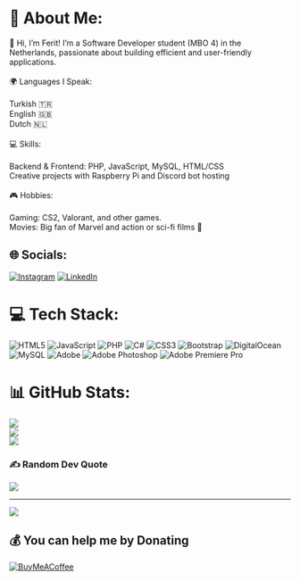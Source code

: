 # 💫 About Me:
👋 Hi, I’m Ferit! I’m a Software Developer student (MBO 4) in the Netherlands, passionate about building efficient and user-friendly applications.<br><br>🌍 Languages I Speak:<br><br>Turkish 🇹🇷<br>English 🇬🇧<br>Dutch 🇳🇱<br><br>💻 Skills:<br><br>Backend & Frontend: PHP, JavaScript, MySQL, HTML/CSS<br>Creative projects with Raspberry Pi and Discord bot hosting<br><br>🎮 Hobbies:<br><br>Gaming: CS2, Valorant, and other games.<br>Movies: Big fan of Marvel and action or sci-fi films 🎥<br> 


## 🌐 Socials:
[![Instagram](https://img.shields.io/badge/Instagram-%23E4405F.svg?logo=Instagram&logoColor=white)](https://instagram.com/feritemredogan) [![LinkedIn](https://img.shields.io/badge/LinkedIn-%230077B5.svg?logo=linkedin&logoColor=white)](https://linkedin.com/in/fedogan) 

# 💻 Tech Stack:
![HTML5](https://img.shields.io/badge/html5-%23E34F26.svg?style=for-the-badge&logo=html5&logoColor=white) ![JavaScript](https://img.shields.io/badge/javascript-%23323330.svg?style=for-the-badge&logo=javascript&logoColor=%23F7DF1E) ![PHP](https://img.shields.io/badge/php-%23777BB4.svg?style=for-the-badge&logo=php&logoColor=white) ![C#](https://img.shields.io/badge/c%23-%23239120.svg?style=for-the-badge&logo=csharp&logoColor=white) ![CSS3](https://img.shields.io/badge/css3-%231572B6.svg?style=for-the-badge&logo=css3&logoColor=white) ![Bootstrap](https://img.shields.io/badge/bootstrap-%238511FA.svg?style=for-the-badge&logo=bootstrap&logoColor=white) ![DigitalOcean](https://img.shields.io/badge/DigitalOcean-%230167ff.svg?style=for-the-badge&logo=digitalOcean&logoColor=white) ![MySQL](https://img.shields.io/badge/mysql-4479A1.svg?style=for-the-badge&logo=mysql&logoColor=white) ![Adobe](https://img.shields.io/badge/adobe-%23FF0000.svg?style=for-the-badge&logo=adobe&logoColor=white) ![Adobe Photoshop](https://img.shields.io/badge/adobe%20photoshop-%2331A8FF.svg?style=for-the-badge&logo=adobe%20photoshop&logoColor=white) ![Adobe Premiere Pro](https://img.shields.io/badge/Adobe%20Premiere%20Pro-9999FF.svg?style=for-the-badge&logo=Adobe%20Premiere%20Pro&logoColor=white)
# 📊 GitHub Stats:
![](https://github-readme-stats.vercel.app/api?username=fedogan&theme=dark&hide_border=false&include_all_commits=true&count_private=true)<br/>
![](https://github-readme-streak-stats.herokuapp.com/?user=fedogan&theme=dark&hide_border=false)<br/>
![](https://github-readme-stats.vercel.app/api/top-langs/?username=fedogan&theme=dark&hide_border=false&include_all_commits=true&count_private=true&layout=compact)

### ✍️ Random Dev Quote
![](https://quotes-github-readme.vercel.app/api?type=horizontal&theme=radical)

---
[![](https://visitcount.itsvg.in/api?id=fedogan&icon=0&color=0)](https://visitcount.itsvg.in)

  ## 💰 You can help me by Donating
  [![BuyMeACoffee](https://img.shields.io/badge/Buy%20Me%20a%20Coffee-ffdd00?style=for-the-badge&logo=buy-me-a-coffee&logoColor=black)](https://buymeacoffee.com/fedogan) 

  
<!-- Proudly created with GPRM ( https://gprm.itsvg.in ) -->
